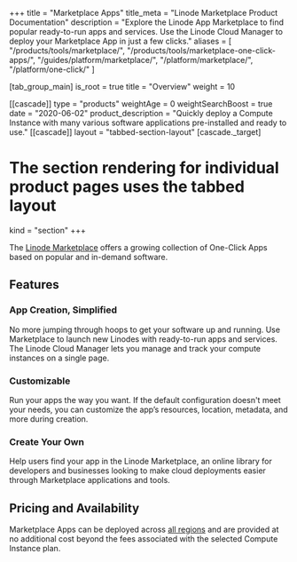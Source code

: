 +++
title = "Marketplace Apps"
title_meta = "Linode Marketplace Product Documentation"
description = "Explore the Linode App Marketplace to find popular ready-to-run apps and services. Use the Linode Cloud Manager to deploy your Marketplace App in just a few clicks."
aliases = [
  "/products/tools/marketplace/",
  "/products/tools/marketplace-one-click-apps/",
  "/guides/platform/marketplace/",
  "/platform/marketplace/",
  "/platform/one-click/"
]

[tab_group_main]
is_root = true
title = "Overview"
weight = 10

[[cascade]]
type = "products"
weightAge = 0
weightSearchBoost = true
date = "2020-06-02"
product_description = "Quickly deploy a Compute Instance with many various software applications pre-installed and ready to use."
[[cascade]]
layout = "tabbed-section-layout"
[cascade._target]
# The section rendering for individual product pages uses the tabbed layout
kind = "section"
+++

The [Linode Marketplace](https://www.linode.com/marketplace/) offers a growing collection of One-Click Apps based on popular and in-demand software.

## Features

### App Creation, Simplified

No more jumping through hoops to get your software up and running. Use Marketplace to launch new Linodes with ready-to-run apps and services. The Linode Cloud Manager lets you manage and track your compute instances on a single page.

### Customizable

Run your apps the way you want. If the default configuration doesn't meet your needs, you can customize the app’s resources, location, metadata, and more during creation.

### Create Your Own

Help users find your app in the Linode Marketplace, an online library for developers and businesses looking to make cloud deployments easier through Marketplace applications and tools.

## Pricing and Availability

Marketplace Apps can be deployed across [all regions](https://www.linode.com/global-infrastructure/) and are provided at no additional cost beyond the fees associated with the selected Compute Instance plan.
